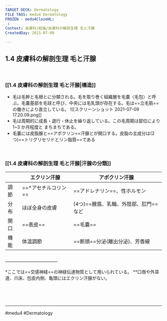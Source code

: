 ```yaml
---
TARGET DECK: Dermatology
FILE TAGS: medu4 Dermatology
FROZEN - medu4ClozeHL:
 : 
Context: 皮膚科/総論/皮膚科の解剖生理 毛と汗腺
CreatedDay: 2021-07-09

---
```


## 1.4 皮膚科の解剖生理 毛と汗腺

<br>

### [[1.4 皮膚科の解剖生理 毛と汗腺|構造]]
* 毛は毛幹と毛根とに分類される。毛を取り巻く組織層を毛嚢〈毛包〉と呼ぶ。毛嚢基部を毛球と呼び、中央には毛乳頭が存在する。毛は==立毛筋==の働きにより直立している。
![[スクリーンショット 2021-07-09 17.20.09.png]]
* 毛は周期的に成長・退行・休止を繰り返している。この毛周期は部位により 1~3 か月程度と まちまちである。
* 毛嚢には皮脂腺と==アポクリン==汗腺とが開口する。皮脂の主成分は(2つ)==トリグリセリドとリン脂質==である
<!--ID: 1625820743134-->


<br>

### [[1.4 皮膚科の解剖生理 毛と汗腺|汗腺の分類]]
| | エクリン汗腺 | アポクリン汗腺|
|---|---|---|
|調節|==\*アセチルコリン==|==アドレナリン==、性ホルモン|
|分布|ほぼ全身の皮膚|(4つ)==腋窩、乳輪、外陰部、肛門==など|
|開口|==表皮==|==毛嚢==|
|機能|体温調節|==断頭==分泌(離出分泌)、芳香線|
#### ＿＿＿＿＿＿＿＿＿＿＿＿
\*ここでは==交感神経==の神経伝達物質として用いられている。
\*\*口唇や外耳道、爪床、包皮内側、亀頭にはエクリン汗腺がない。
<!--ID: 1625820743146-->




<br><br><br>

---
#medu4 #Dermatology  
